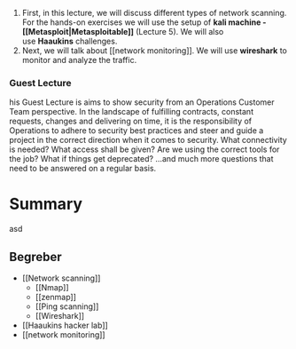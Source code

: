 1. First, in this lecture, we will discuss different types of network scanning. For the hands-on exercises we will use the setup of **kali machine - [[Metasploit|Metasploitable]]** (Lecture 5). We will also use **Haaukins** challenges.  
2. Next, we will talk about [[network monitoring]]. We will use **wireshark** to monitor and analyze the traffic.
### Guest Lecture
his Guest Lecture is aims to show security from an Operations Customer Team perspective. In the landscape of fulfilling contracts, constant requests, changes and delivering on time, it is the responsibility of Operations to adhere to security best practices and steer and guide a project in the correct direction when it comes to security. What connectivity is needed? What access shall be given? Are we using the correct tools for the job? What if things get deprecated? …and much more questions that need to be answered on a regular basis.
# Summary
asd

## Begreber 
- [[Network scanning]]
	- [[Nmap]]
	- [[zenmap]]
	- [[Ping scanning]]
	- [[Wireshark]]
- [[Haaukins hacker lab]]
- [[network monitoring]]